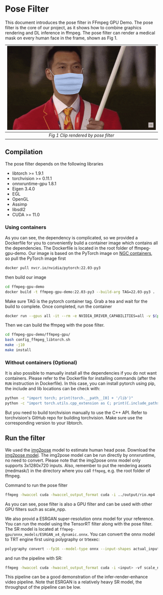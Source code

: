# Pose Filter

This document introduces the pose filter in FFmpeg GPU Demo. The pose filter is the core of our project, as it shows how to combine graphics rendering and DL inference in ffmpeg. The pose filter can render a medical mask on every human face in the frame, shown as Fig 1.

 ![Fig 1](images/rio_360_mask_10s.gif)|
|:--:|
| *Fig 1 Clip rendered by pose filter* |


## Compilation

The pose filter depends on the following libraries
* libtorch >= 1.9.1
* torchvision >= 0.11.1
* onnxruntime-gpu 1.8.1
* Eigen 3.4.0
* EGL
* OpenGL
* Assimp
* libsdl2
* CUDA >= 11.0

### Using containers
As you can see, the dependency is complicated, so we provided a Dockerfile for you to conveniently build a container image which contains all the dependencies. The Dockerfile is located in the root folder of ffmpeg-gpu-demo. Our image is based on the PyTorch image on [NGC containers](https://catalog.ngc.nvidia.com/orgs/nvidia/containers/pytorch), so pull the PyTorch image first
```bash
docker pull nvcr.io/nvidia/pytorch:22.03-py3
```
then build our image
```bash
cd ffmpeg-gpu-demo
docker build -t ffmpeg-gpu-demo:22.03-py3 --build-arg TAG=22.03-py3 .
```
Make sure TAG is the pytorch container tag. Grab a tea and wait for the build to complete. Once completed, run the container
```bash
docker run --gpus all -it --rm -e NVIDIA_DRIVER_CAPABILITIES=all -v $(pwd):/workspace/ffmpeg-gpu-demo ffmpeg-gpu-demo:22.03-py3
```
Then we can build the ffmpeg with the pose filter.
```bash
cd ffmpeg-gpu-demo/ffmpeg-gpu/
bash config_ffmpeg_libtorch.sh
make -j10
make install
```

### Without containers (Optional)
It is also possible to manually install all the dependencies if you do not want containers. Please refer to the Dockerfile for installing commands (after the `RUN` instruction in Dockerfile). In this case, you can install pytorch using pip, the include and lib locations can be check with:
```bash
python -c "import torch; print(torch.__path__[0] + '/lib')"
python -c "import torch.utils.cpp_extension as C; print(C.include_paths())"
```
But you need to build torchvision manually to use the C++ API. Refer to torchvision's GitHub repo for building torchvision. Make sure use the corresponding version to your libtorch.

## Run the filter

We used the [img2pose](https://github.com/vitoralbiero/img2pose) model to estimate human head pose. Download the [img2pose model](https://drive.google.com/file/d/1-w_u17Lq1Aykpjohz9X4xvBI6syaKByY/view?usp=sharing). The img2pose model can be run directly by onnxruntime, no need to convert. Please note that the img2pose onnx model only supports 3x1280x720 inputs. Also, remember to put the rendering assets (medmask/) in the directory where you call `ffmpeg`, e.g. the root folder of ffmpeg.

Command to run the pose filter
```bash
ffmpeg -hwaccel cuda -hwaccel_output_format cuda -i ../output/rio.mp4 -vf scale_npp=1280:720,pose="img2pose.onnx" -c:v h264_nvenc -preset p7 rio_out.mp4
```
As you can see, pose filter is also a GPU filter and can be used with other GPU filters such as scale_npp.

We also provid a ESRGAN super-resolution onnx model for your reference. You can run the model using the TensorRT filter along with the pose filter. The SR model is located at `ffmpeg-gpu/onnx_models/ESRGAN_x4_dynamic.onnx`. You can convert the onnx model to TRT engine first using polygraphy or trtexec:
```bash
polygraphy convert --fp16 --model-type onnx --input-shapes actual_input_1:[1,3,720,1280]  --workspace=8G -o trt_engines/ESRGAN_x4.trt --convert-to trt onnx_models/ESRGAN_x4_dynamic.onnx
```

and run the pipeline with SR:
```bash
ffmpeg -hwaccel cuda -hwaccel_output_format cuda -i <input> -vf scale_npp=1280:720,pose="./img2pose_v1_ft_300w_lp_static_nopost.onnx":8,format_cuda=rgbpf32,tensorrt="trt_engines/ESRGAN_x4.trt",format_cuda=nv12 -c:v h264_nvenc <output>
```

This pipeline can be a good demonstration of the infer-render-enhance video pipeline. Note that ESRGAN is a relatively heavy SR model, the throughput of the pipeline can be low.